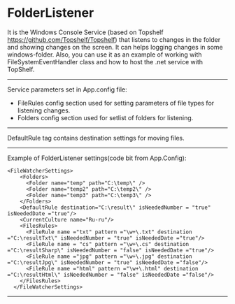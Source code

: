 # FolderListener
It is the Windows Console Service (based on Topshelf https://github.com/Topshelf/Topshelf) that listens to changes in the folder and showing changes on the screen. It can helps logging changes in some windows-folder.
Also, you can use it as an example of working with FileSystemEventHandler class and how to host the .net service with TopShelf.
___
Service parameters set in App.config file:
* FileRules config section used for setting parameters of file types for listening changes. 
* Folders config section used for setlist of folders for listening. 
___
DefaultRule tag contains destination settings for moving files.
___

Example of FolderListener settings(code bit from App.Config):
```
<FileWatcherSettings>
    <Folders>
      <Folder name="temp" path="C:\temp\" />
      <Folder name="temp2" path="C:\temp2\" />
      <Folder name="temp3" path="C:\temp3\" />
    </Folders>
    <DefaultRule destination="C:\result\" isNeededNumber = "true" isNeededDate ="true"/>
    <CurrentCulture name="Ru-ru"/>
    <FilesRules>
      <FileRule name ="txt" pattern ="\w+\.txt" destination ="C:\resultTxt\" isNeededNumber = "true" isNeededDate ="true"/>
      <FileRule name = "cs" pattern ="\w+\.cs" destination ="C:\resultSharp\" isNeededNumber = "false" isNeededDate ="true"/>
      <FileRule name ="jpg" pattern ="\w+\.jpg" destination ="C:\resultJpg\" isNeededNumber = "true" isNeededDate ="false"/>
      <FileRule name ="html" pattern ="\w+\.html" destination ="C:\resultHtml\" isNeededNumber = "false" isNeededDate ="false"/>
    </FilesRules>
  </FileWatcherSettings>
```
___
